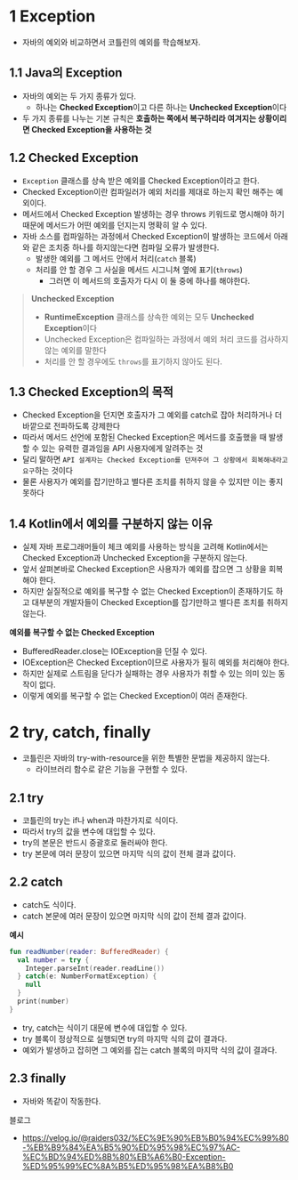 # 1 Exception

- 자바의 예외와 비교하면서 코틀린의 예외를 학습해보자. 



## 1.1 Java의 Exception

- 자바의 예외는 두 가지 종류가 있다. 
  - 하나는 **Checked Exception**이고 다른 하나는 **Unchecked Exception**이다
- 두 가지 종류를 나누는 기본 규칙은 **호출하는 쪽에서 복구하리라 여겨지는 상황이리면 Checked Exception을 사용하는 것**



## 1.2 Checked Exception

- `Exception` 클래스를 상속 받은 예외를 Checked Exception이라고 한다.
- Checked Exception이란 컴파일러가 예외 처리를 제대로 하는지 확인 해주는 예외이다.
- 메서드에서 Checked Exception 발생하는 경우 throws 키워드로 명시해야 하기 때문에 메서드가 어떤 예외를 던지는지 명확히 알 수 있다.
- 자바 소스를 컴파일하는 과정에서 Checked Exception이 발생하는 코드에서 아래와 같은 조치중 하나를 하지않는다면 컴파일 오류가 발생한다.
  * 발생한 예외를 그 메서드 안에서 처리(`catch` 블록)
  * 처리를 안 할 경우 그 사실을 메서드 시그니쳐 옆에 표기(`throws`)
    * 그러면 이 메서드의 호출자가 다시 이 둘 중에 하나를 해야한다.



> **Unchecked Exception**
>
> * **RuntimeException** 클래스를 상속한 예외는 모두 **Unchecked Exception**이다
> * Unchecked Exception은 컴파일하는 과정에서 예외 처리 코드를 검사하지 않는 예외를 말한다
> * 처리를 안 할 경우에도 `throws`를 표기하지 않아도 된다.



## 1.3 Checked Exception의 목적

* Checked Exception을 던지면 호출자가 그 예외를 catch로 잡아 처리하거나 더 바깥으로 전파하도록 강제한다
* 따라서 메서드 선언에 포함된 Checked Exception은 메서드를 호출했을 때 발생할 수 있는 유력한 결과임을 API 사용자에게 알려주는 것
* 달리 말하면 `API 설계자는 Checked Exception를 던져주어 그 상황에서 회복해내라고 요구`하는 것이다
* 물론 사용자가 예외를 잡기만하고 별다른 조치를 취하지 않을 수 있지만 이는 좋지 못하다



## 1.4 Kotlin에서 예외를 구분하지 않는 이유

- 실제 자바 프로그래머들이 체크 예외를 사용하는 방식을 고려해 Kotlin에서는 Checked Exception과 Unchecked Exception을 구분하지 않는다. 
- 앞서 살펴본바로 Checked Exception은 사용자가 예외를 잡으면 그 상황을 회복해야 한다.
- 하지만 실질적으로 예외를 복구할 수 없는 Checked Exception이 존재하기도 하고 대부분의 개발자들이 Checked Exception를 잡기만하고 별다른 조치를 취하지 않는다.



**예외를 복구할 수 없는 Checked Exception**

- BufferedReader.close는 IOException을 던질 수 있다.
- IOException은 Checked Exception이므로 사용자가 필히 예외를 처리해야 한다.
- 하지만 실제로 스트림을 닫다가 실패하는 경우 사용자가 취할 수 있는 의미 있는 동작이 없다.
- 이렇게 예외를 복구할 수 없는 Checked Exception이 여러 존재한다.



# 2 try, catch, finally

- 코틀린은 자바의 try-with-resource을 위한 특별한 문법을 제공하지 않는다.
  - 라이브러리 함수로 같은 기능을 구현할 수 있다.



## 2.1 try

- 코틀린의 try는 if나 when과 마찬가지로 식이다.
- 따라서 try의 값을 변수에 대입할 수 있다.
- try의 본문은 반드시 중괄호로 둘러싸야 한다.
- try 본문에 여러 문장이 있으면 마지막 식의 값이 전체 결과 값이다.



## 2.2 catch

- catch도 식이다.
- catch 본문에 여러 문장이 있으면 마지막 식의 값이 전체 결과 값이다.



**예시**

```kotlin
fun readNumber(reader: BufferedReader) {
  val number = try {
    Integer.parseInt(reader.readLine())
  } catch(e: NumberFormatException) {
    null
  }
  print(number)
}
```

- try, catch는 식이기 대문에 변수에 대입할 수 있다.
- try 블록이 정상적으로 실행되면 try의 마지막 식의 값이 결과다.
- 예외가 발생하고 잡히면 그 예외를 잡는 catch 블록의 마지막 식의 값이 결과다.



## 2.3 finally

- 자바와 똑같이 작동한다.



블로그

- https://velog.io/@raiders032/%EC%9E%90%EB%B0%94%EC%99%80-%EB%B9%84%EA%B5%90%ED%95%98%EC%97%AC-%EC%BD%94%ED%8B%80%EB%A6%B0-Exception-%ED%95%99%EC%8A%B5%ED%95%98%EA%B8%B0